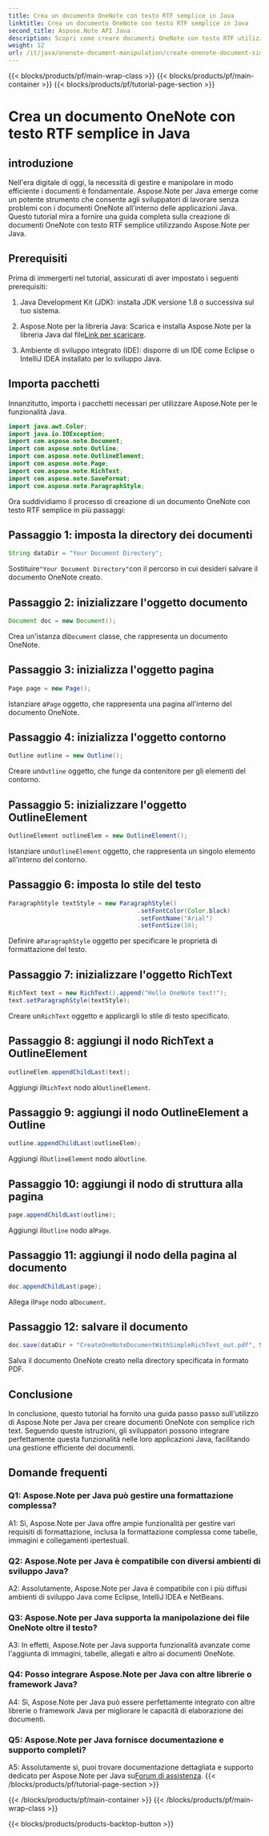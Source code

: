 ```yaml
---
title: Crea un documento OneNote con testo RTF semplice in Java
linktitle: Crea un documento OneNote con testo RTF semplice in Java
second_title: Aspose.Note API Java
description: Scopri come creare documenti OneNote con testo RTF utilizzando Aspose.Note Java. Integra questa funzionalità nelle tue app Java per una gestione efficiente dei documenti.
weight: 12
url: /it/java/onenote-document-manipulation/create-onenote-document-simple-rich-text/
---
```


{{< blocks/products/pf/main-wrap-class >}}
{{< blocks/products/pf/main-container >}}
{{< blocks/products/pf/tutorial-page-section >}}

# Crea un documento OneNote con testo RTF semplice in Java

## introduzione

Nell'era digitale di oggi, la necessità di gestire e manipolare in modo efficiente i documenti è fondamentale. Aspose.Note per Java emerge come un potente strumento che consente agli sviluppatori di lavorare senza problemi con i documenti OneNote all'interno delle applicazioni Java. Questo tutorial mira a fornire una guida completa sulla creazione di documenti OneNote con testo RTF semplice utilizzando Aspose.Note per Java.

## Prerequisiti

Prima di immergerti nel tutorial, assicurati di aver impostato i seguenti prerequisiti:

1. Java Development Kit (JDK): installa JDK versione 1.8 o successiva sul tuo sistema.
   
2.  Aspose.Note per la libreria Java: Scarica e installa Aspose.Note per la libreria Java dal file[Link per scaricare](https://releases.aspose.com/note/java/).
   
3. Ambiente di sviluppo integrato (IDE): disporre di un IDE come Eclipse o IntelliJ IDEA installato per lo sviluppo Java.

## Importa pacchetti

Innanzitutto, importa i pacchetti necessari per utilizzare Aspose.Note per le funzionalità Java.

```java
import java.awt.Color;
import java.io.IOException;
import com.aspose.note.Document;
import com.aspose.note.Outline;
import com.aspose.note.OutlineElement;
import com.aspose.note.Page;
import com.aspose.note.RichText;
import com.aspose.note.SaveFormat;
import com.aspose.note.ParagraphStyle;
```

Ora suddividiamo il processo di creazione di un documento OneNote con testo RTF semplice in più passaggi:

## Passaggio 1: imposta la directory dei documenti

```java
String dataDir = "Your Document Directory";
```

 Sostituire`"Your Document Directory"`con il percorso in cui desideri salvare il documento OneNote creato.

## Passaggio 2: inizializzare l'oggetto documento

```java
Document doc = new Document();
```

 Crea un'istanza di`Document` classe, che rappresenta un documento OneNote.

## Passaggio 3: inizializza l'oggetto pagina

```java
Page page = new Page();
```

 Istanziare a`Page` oggetto, che rappresenta una pagina all'interno del documento OneNote.

## Passaggio 4: inizializza l'oggetto contorno

```java
Outline outline = new Outline();
```

 Creare un`Outline` oggetto, che funge da contenitore per gli elementi del contorno.

## Passaggio 5: inizializzare l'oggetto OutlineElement

```java
OutlineElement outlineElem = new OutlineElement();
```

 Istanziare un`OutlineElement` oggetto, che rappresenta un singolo elemento all'interno del contorno.

## Passaggio 6: imposta lo stile del testo

```java
ParagraphStyle textStyle = new ParagraphStyle()
                                    .setFontColor(Color.black)
                                    .setFontName("Arial")
                                    .setFontSize(10);
```

 Definire a`ParagraphStyle` oggetto per specificare le proprietà di formattazione del testo.

## Passaggio 7: inizializzare l'oggetto RichText

```java
RichText text = new RichText().append("Hello OneNote text!");
text.setParagraphStyle(textStyle);
```

 Creare un`RichText` oggetto e applicargli lo stile di testo specificato.

## Passaggio 8: aggiungi il nodo RichText a OutlineElement

```java
outlineElem.appendChildLast(text);
```

 Aggiungi il`RichText` nodo al`OutlineElement`.

## Passaggio 9: aggiungi il nodo OutlineElement a Outline

```java
outline.appendChildLast(outlineElem);
```

 Aggiungi il`OutlineElement` nodo al`Outline`.

## Passaggio 10: aggiungi il nodo di struttura alla pagina

```java
page.appendChildLast(outline);
```

 Aggiungi il`Outline` nodo al`Page`.

## Passaggio 11: aggiungi il nodo della pagina al documento

```java
doc.appendChildLast(page);
```

 Allega il`Page` nodo al`Document`.

## Passaggio 12: salvare il documento

```java
doc.save(dataDir + "CreateOneNoteDocumentWithSimpleRichText_out.pdf", SaveFormat.Pdf);
```

Salva il documento OneNote creato nella directory specificata in formato PDF.

## Conclusione

In conclusione, questo tutorial ha fornito una guida passo passo sull'utilizzo di Aspose.Note per Java per creare documenti OneNote con semplice rich text. Seguendo queste istruzioni, gli sviluppatori possono integrare perfettamente questa funzionalità nelle loro applicazioni Java, facilitando una gestione efficiente dei documenti.

## Domande frequenti

### Q1: Aspose.Note per Java può gestire una formattazione complessa?

A1: Sì, Aspose.Note per Java offre ampie funzionalità per gestire vari requisiti di formattazione, inclusa la formattazione complessa come tabelle, immagini e collegamenti ipertestuali.

### Q2: Aspose.Note per Java è compatibile con diversi ambienti di sviluppo Java?

A2: Assolutamente, Aspose.Note per Java è compatibile con i più diffusi ambienti di sviluppo Java come Eclipse, IntelliJ IDEA e NetBeans.

### Q3: Aspose.Note per Java supporta la manipolazione dei file OneNote oltre il testo?

A3: In effetti, Aspose.Note per Java supporta funzionalità avanzate come l'aggiunta di immagini, tabelle, allegati e altro ai documenti OneNote.

### Q4: Posso integrare Aspose.Note per Java con altre librerie o framework Java?

A4: Sì, Aspose.Note per Java può essere perfettamente integrato con altre librerie o framework Java per migliorare le capacità di elaborazione dei documenti.

### Q5: Aspose.Note per Java fornisce documentazione e supporto completi?

 A5: Assolutamente sì, puoi trovare documentazione dettagliata e supporto dedicato per Aspose.Note per Java su[Forum di assistenza](https://forum.aspose.com/c/note/28).
{{< /blocks/products/pf/tutorial-page-section >}}

{{< /blocks/products/pf/main-container >}}
{{< /blocks/products/pf/main-wrap-class >}}

{{< blocks/products/products-backtop-button >}}

